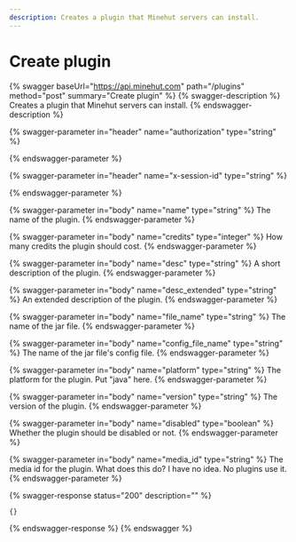 ```yaml
---
description: Creates a plugin that Minehut servers can install.
---
```


# Create plugin

{% swagger baseUrl="https://api.minehut.com" path="/plugins" method="post" summary="Create plugin" %}
{% swagger-description %}
Creates a plugin that Minehut servers can install.
{% endswagger-description %}

{% swagger-parameter in="header" name="authorization" type="string" %}

{% endswagger-parameter %}

{% swagger-parameter in="header" name="x-session-id" type="string" %}

{% endswagger-parameter %}

{% swagger-parameter in="body" name="name" type="string" %}
The name of the plugin.
{% endswagger-parameter %}

{% swagger-parameter in="body" name="credits" type="integer" %}
How many credits the plugin should cost.
{% endswagger-parameter %}

{% swagger-parameter in="body" name="desc" type="string" %}
A short description of the plugin.
{% endswagger-parameter %}

{% swagger-parameter in="body" name="desc_extended" type="string" %}
An extended description of the plugin.
{% endswagger-parameter %}

{% swagger-parameter in="body" name="file_name" type="string" %}
The name of the jar file.
{% endswagger-parameter %}

{% swagger-parameter in="body" name="config_file_name" type="string" %}
The name of the jar file's config file.
{% endswagger-parameter %}

{% swagger-parameter in="body" name="platform" type="string" %}
The platform for the plugin. Put "java" here.
{% endswagger-parameter %}

{% swagger-parameter in="body" name="version" type="string" %}
The version of the plugin.
{% endswagger-parameter %}

{% swagger-parameter in="body" name="disabled" type="boolean" %}
Whether the plugin should be disabled or not.
{% endswagger-parameter %}

{% swagger-parameter in="body" name="media_id" type="string" %}
The media id for the plugin. What does this do? I have no idea. No plugins use it.
{% endswagger-parameter %}

{% swagger-response status="200" description="" %}
```
{}
```
{% endswagger-response %}
{% endswagger %}
